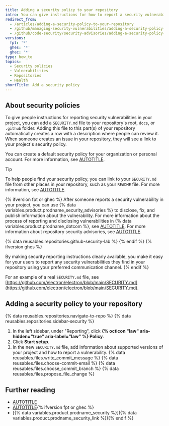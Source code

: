 ```yaml
---
title: Adding a security policy to your repository
intro: You can give instructions for how to report a security vulnerability in your project by adding a security policy to your repository.
redirect_from:
  - /articles/adding-a-security-policy-to-your-repository
  - /github/managing-security-vulnerabilities/adding-a-security-policy-to-your-repository
  - /github/code-security/security-advisories/adding-a-security-policy-to-your-repository
versions:
  fpt: '*'
  ghes: '*'
  ghec: '*'
type: how_to
topics:
  - Security policies
  - Vulnerabilities
  - Repositories
  - Health
shortTitle: Add a security policy
---
```


## About security policies

To give people instructions for reporting security vulnerabilities in your project, you can add a `SECURITY.md` file to your repository's root, `docs`, or `.github` folder. Adding this file to this part(s) of your repository automatically creates a row with a description where people can review it. When someone creates an issue in your repository, they will see a link to your project's security policy.

You can create a default security policy for your organization or personal account. For more information, see [AUTOTITLE](/communities/setting-up-your-project-for-healthy-contributions/creating-a-default-community-health-file).

> [!TIP]
> To help people find your security policy, you can link to your `SECURITY.md` file from other places in your repository, such as your `README` file. For more information, see [AUTOTITLE](/repositories/managing-your-repositorys-settings-and-features/customizing-your-repository/about-readmes).

{% ifversion fpt or ghec %}
After someone reports a security vulnerability in your project, you can use {% data variables.product.prodname_security_advisories %} to disclose, fix, and publish information about the vulnerability. For more information about the process of reporting and disclosing vulnerabilities in {% data variables.product.prodname_dotcom %}, see [AUTOTITLE](/code-security/security-advisories/guidance-on-reporting-and-writing-information-about-vulnerabilities/about-coordinated-disclosure-of-security-vulnerabilities#about-reporting-and-disclosing-vulnerabilities-in-projects-on-github). For more information about repository security advisories, see [AUTOTITLE](/code-security/security-advisories/working-with-repository-security-advisories/about-repository-security-advisories).

{% data reusables.repositories.github-security-lab %}
{% endif %}
{% ifversion ghes %}
<!-- alternative to the content about GitHub Security Advisories in the dotcom article -->
By making security reporting instructions clearly available, you make it easy for your users to report any security vulnerabilities they find in your repository using your preferred communication channel.
{% endif %}

For an example of a real `SECURITY.md` file, see [https://github.com/electron/electron/blob/main/SECURITY.md](https://github.com/electron/electron/blob/main/SECURITY.md).

## Adding a security policy to your repository

{% data reusables.repositories.navigate-to-repo %}
{% data reusables.repositories.sidebar-security %}
1. In the left sidebar, under "Reporting", click **{% octicon "law" aria-hidden="true" aria-label="law" %} Policy**.
1. Click **Start setup**.
1. In the new `SECURITY.md` file, add information about supported versions of your project and how to report a vulnerability.
{% data reusables.files.write_commit_message %}
{% data reusables.files.choose-commit-email %}
{% data reusables.files.choose_commit_branch %}
{% data reusables.files.propose_file_change %}

## Further reading

* [AUTOTITLE](/code-security/getting-started/securing-your-repository)
* [AUTOTITLE](/communities/setting-up-your-project-for-healthy-contributions){% ifversion fpt or ghec %}
* [{% data variables.product.prodname_security %}]({% data variables.product.prodname_security_link %}){% endif %}
